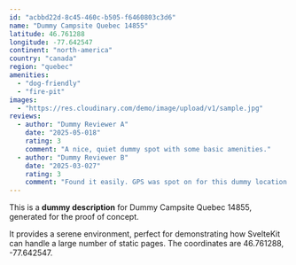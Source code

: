 ```yaml
---
id: "acbbd22d-8c45-460c-b505-f6460803c3d6"
name: "Dummy Campsite Quebec 14855"
latitude: 46.761288
longitude: -77.642547
continent: "north-america"
country: "canada"
region: "quebec"
amenities:
  - "dog-friendly"
  - "fire-pit"
images:
  - "https://res.cloudinary.com/demo/image/upload/v1/sample.jpg"
reviews:
  - author: "Dummy Reviewer A"
    date: "2025-05-018"
    rating: 3
    comment: "A nice, quiet dummy spot with some basic amenities."
  - author: "Dummy Reviewer B"
    date: "2025-03-027"
    rating: 3
    comment: "Found it easily. GPS was spot on for this dummy location."
---
```


This is a **dummy description** for Dummy Campsite Quebec 14855, generated for the proof of concept.

It provides a serene environment, perfect for demonstrating how SvelteKit can handle a large number of static pages. The coordinates are 46.761288, -77.642547.
